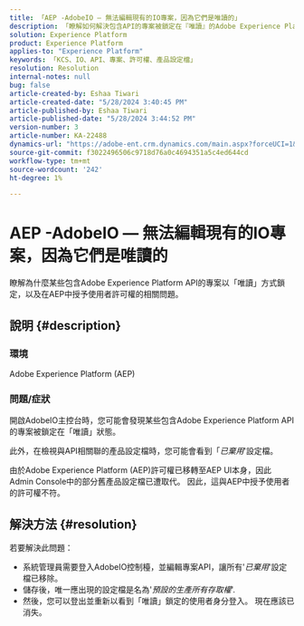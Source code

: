 ```yaml
---
title: 「AEP -AdobeIO — 無法編輯現有的IO專案，因為它們是唯讀的」
description: 「瞭解如何解決包含API的專案被鎖定在『唯讀』的Adobe Experience Platform問題。」
solution: Experience Platform
product: Experience Platform
applies-to: "Experience Platform"
keywords: 「KCS、IO、API、專案、許可權、產品設定檔」
resolution: Resolution
internal-notes: null
bug: false
article-created-by: Eshaa Tiwari
article-created-date: "5/28/2024 3:40:45 PM"
article-published-by: Eshaa Tiwari
article-published-date: "5/28/2024 3:44:52 PM"
version-number: 3
article-number: KA-22488
dynamics-url: "https://adobe-ent.crm.dynamics.com/main.aspx?forceUCI=1&pagetype=entityrecord&etn=knowledgearticle&id=bc41fba1-081d-ef11-840b-6045bd026dc7"
source-git-commit: f3022496506c9718d76a0c4694351a5c4ed644cd
workflow-type: tm+mt
source-wordcount: '242'
ht-degree: 1%

---
```


# AEP -AdobeIO — 無法編輯現有的IO專案，因為它們是唯讀的


瞭解為什麼某些包含Adobe Experience Platform API的專案以「唯讀」方式鎖定，以及在AEP中授予使用者許可權的相關問題。

## 說明 {#description}


### 環境

Adobe Experience Platform (AEP)

### 問題/症狀

開啟AdobeIO主控台時，您可能會發現某些包含Adobe Experience Platform API的專案被鎖定在「唯讀」狀態。

此外，在檢視與API相關聯的產品設定檔時，您可能會看到「*已棄用*&#39;設定檔。

由於Adobe Experience Platform (AEP)許可權已移轉至AEP UI本身，因此Admin Console中的部分舊產品設定檔已遭取代。 因此，這與AEP中授予使用者的許可權不符。


## 解決方法 {#resolution}


若要解決此問題：

- 系統管理員需要登入AdobeIO控制檯，並編輯專案API，讓所有&#39;*已棄用*&#39;設定檔已移除。
- 儲存後，唯一應出現的設定檔是名為&#39;*預設的生產所有存取權*&#39;.
- 然後，您可以登出並重新以看到「唯讀」鎖定的使用者身分登入。 現在應該已消失。



